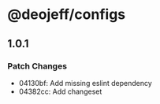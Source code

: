 # @deojeff/configs

## 1.0.1

### Patch Changes

- 04130bf: Add missing eslint dependency
- 04382cc: Add changeset
